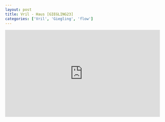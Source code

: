 ```yaml
---
layout: post
title: Vril - Haus [GIEGLING23]
categories: ['Vril', 'Giegling', 'flow']
---
```


<style>.embed-container { position: relative; padding-bottom: 56.25%; height: 0; overflow: hidden; max-width: 100%; } .embed-container iframe, .embed-container object, .embed-container embed { position: absolute; top: 0; left: 0; width: 100%; height: 100%; }</style><div class='embed-container'><iframe src='https://www.youtube.com/embed/jnE6K2bKlvQ' frameborder='0' allowfullscreen></iframe></div>
